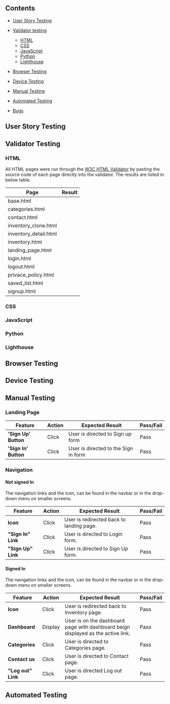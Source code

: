 ## Contents

- [User Story Testing](#user-story-testing)
- [Validator testing](#validator-testing)
    - [HTML](#)
    - [CSS](#)
    - [JavaScript](#)
    - [Python](#)
    - [Lighthouse](#)

- [Browser Testing](#features)
- [Device Testing](#features-left-to-implement)

- [Manual Testing](#)
- [Automated Testing](#)
- [Bugs](#)




## User Story Testing


## Validator Testing
### HTML
All HTML pages were run through the [W3C HTML Validator](https://validator.w3.org/) by pasting the source code of each page directly into the validator. The results are listed in below table.


| Page                  | Result     |
|---------------------- |------------|
| base.html             |            |
| categories.html       |            |
| contact.html          |            |
| inventory_clone.html  |    	     |
| inventory_detail.html | 	         |
| inventory.html        |            |
| landing_page.html     |            |
| login.html  	        |            |
| logout.html           |            |
| privace_policy.html   |            |
| saved_list.html       | 	         |
| signup.html  	        |            |



### CSS



### JavaScript

### Python

### Lighthouse


## Browser Testing

## Device Testing

## Manual Testing


### Landing Page
| Feature               | Action  | Expected Result                       | Pass/Fail |
|-----------------------|---------|---------------------------------------|-----------|
| **'Sign Up' Button**  | Click   | User is directed to Sign up form      | Pass      |
| **'Sign In' Button**  | Click   | User is directed to the Sign in form  | Pass      |

### Navigation
#### Not signed In

 The navigation links and the icon, can be found in the navbar or in the drop-down menu on smaller screens.

| Feature 	           | Action    |  Expected Result                         | Pass/Fail |
|----------------------|-----------|------------------------------------------|-----------|
| **Icon**             | Click     | User is redirected back to landing page. | Pass      |
| **"Sign In" Link**     | Click     | User is directed to Login form.        | Pass      |
| **"Sign Up" Link**   | Click 	   | User is directed to Sign Up form.        | Pass      |


#### Signed In

 The navigation links and the icon, can be found in the navbar or in the drop-down menu on smaller screens.

| Feature 	           | Action    |  Expected Result                                                                 | Pass/Fail |
|----------------------|-----------|----------------------------------------------------------------------------------|-----------|
| **Icon**             | Click     | User is redirected back to Inventory page.                                       | Pass      |
| **Dashboard**        | Display   | User is on the dashboard page with dashboard beign displayed as the active link. | Pass      |
| **Categories**       | Click 	   | User is directed to Categories page.                                             | Pass      |
| **Contact us**       | Click     | User is directed to Contact page.                                                | Pass      |
| **"Log out" Link**   | Click 	   | User is directed Log out page.                                                   | Pass      |





## Automated Testing






